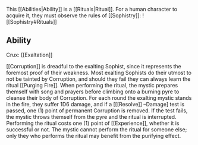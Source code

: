 This [[Abilities|Ability]] is a [[Rituals|Ritual]]. For a human character to acquire it, they must observe the rules of [[Sophistry]]:
![[Sophistry#Rituals]]
## Ability
Crux: [[Exaltation]]

[[Corruption]] is dreadful to the exalting Sophist, since it represents the foremost proof of their weakness. Most exalting Sophists do their utmost to not be tainted by Corruption, and should they fail they can always learn the ritual [[Purging Fire]]. When performing the ritual, the mystic prepares themself with song and prayers before climbing onto a burning pyre to cleanse their body of Corruption. For each round the exalting mystic stands in the fire, they suffer 1D6 damage, and if a \[[[Resolve]] –Damage\] test is passed, one (1) point of permanent Corruption is removed. If the test fails, the mystic throws themself from the pyre and the ritual is interrupted. Performing the ritual costs one (1) point of [[Experience]], whether it is successful or not. The mystic cannot perform the ritual for someone else; only they who performs the ritual may benefit from the purifying effect.